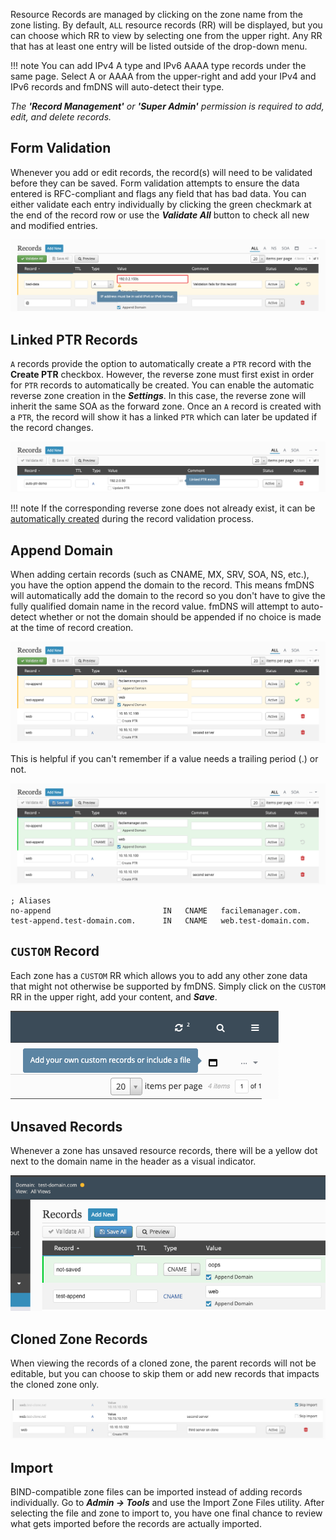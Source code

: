 Resource Records are managed by clicking on the zone name from the zone listing. By default, `ALL` resource records (RR) will be displayed, but you can choose which RR to view by selecting one from the upper right. Any RR that has at least one entry will be listed outside of the drop-down menu.

!!! note
    You can add IPv4 A type and IPv6 AAAA type records under the same page. Select A or AAAA from the upper-right and add your IPv4 and IPv6 records and fmDNS will auto-detect their type.

_The **'Record Management'** or **'Super Admin'** permission is required to add, edit, and delete records._

## Form Validation
Whenever you add or edit records, the record(s) will need to be validated before they can be saved. Form validation attempts to ensure the data entered is RFC-compliant and flags any field that has bad data. You can either validate each entry individually by clicking the green checkmark at the end of the record row or use the **_Validate All_** button to check all new and modified entries.

![Failed record validation](../../../images/modules/fmDNS/RecordValidationFail.png)

## Linked PTR Records
`A` records provide the option to automatically create a `PTR` record with the **Create PTR** checkbox. However, the reverse zone must first exist in order for `PTR` records to automatically be created. You can enable the automatic reverse zone creation in the **_Settings_**. In this case, the reverse zone will inherit the same SOA as the forward zone. Once an `A` record is created with a `PTR`, the record will show it has a linked `PTR` which can later be updated if the record changes.

![Linked PTR record](../../../images/modules/fmDNS/RecordLinkedPTR.png)

!!! note
    If the corresponding reverse zone does not already exist, it can be [automatically created](../../../admin/settings.md#create-reverse-zones-automatically) during the record validation process.

## Append Domain
When adding certain records (such as CNAME, MX, SRV, SOA, NS, etc.), you have the option append the domain to the record. This means fmDNS will automatically add the domain to the record so you don't have to give the fully qualified domain name in the record value. fmDNS will attempt to auto-detect whether or not the domain should be appended if no choice is made at the time of record creation.

![Automatically append domain during input](../../../images/modules/fmDNS/RecordAppendInput.png)

This is helpful if you can't remember if a value needs a trailing period (.) or not.

![Automatically append domain validated](../../../images/modules/fmDNS/RecordAppendValidated.png)

```
; Aliases
no-append                         IN   CNAME   facilemanager.com.
test-append.test-domain.com.      IN   CNAME   web.test-domain.com.
```

## `CUSTOM` Record
Each zone has a `CUSTOM` RR which allows you to add any other zone data that might not otherwise be supported by fmDNS. Simply click on the `CUSTOM` RR in the upper right, add your content, and **_Save_**.

![Custom RR](../../../images/modules/fmDNS/RecordCustomRR.png)

## Unsaved Records
Whenever a zone has unsaved resource records, there will be a yellow dot next to the domain name in the header as a visual indicator.

![Unsaved resource records](../../../images/modules/fmDNS/RecordNotSaved.png)

## Cloned Zone Records
When viewing the records of a cloned zone, the parent records will not be editable, but you can choose to skip them or add new records that impacts the cloned zone only.

![Cloned zone records](../../../images/modules/fmDNS/ZoneCloneRecords.png)

## Import
BIND-compatible zone files can be imported instead of adding records individually. Go to **_Admin → Tools_** and use the Import Zone Files utility. After selecting the file and zone to import to, you have one final chance to review what gets imported before the records are actually imported.
